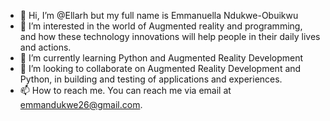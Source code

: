 - 👋 Hi, I’m @Ellarh but my full name is Emmanuella Ndukwe-Obuikwu
- 👀 I’m interested in the world of Augmented reality and programming, and how these technology innovations will help people in their daily lives and actions.
- 🌱 I’m currently learning Python and Augmented Reality Development
- 💞️ I’m looking to collaborate on Augmented Reality Development and Python, in building and testing of applications and experiences.
- 📫 How to reach me. You can reach me via email at emmandukwe26@gmail.com.

<!---
Ellarh/Ellarh is a ✨ special ✨ repository because its `README.md` (this file) appears on your GitHub profile.
You can click the Preview link to take a look at your changes.
--->
